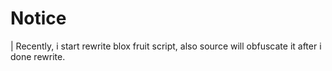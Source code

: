 # Notice
 | Recently, i start rewrite blox fruit script, also source will obfuscate it after i done rewrite.
